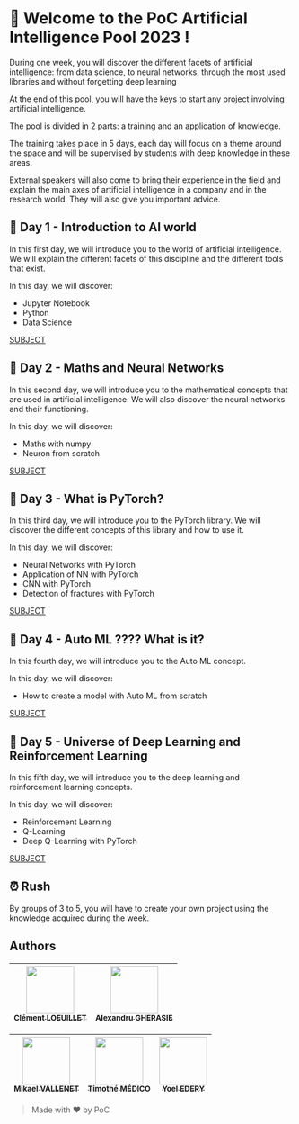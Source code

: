 # :wave: Welcome to the PoC Artificial Intelligence Pool 2023 !

During one week, you will discover the different facets of artificial intelligence: from data science, to neural networks, through the most used libraries and without forgetting deep learning

At the end of this pool, you will have the keys to start any project involving artificial intelligence.

The pool is divided in 2 parts: a training and an application of knowledge.

The training takes place in 5 days, each day will focus on a theme around the space and will be supervised by students with deep knowledge in these areas.

External speakers will also come to bring their experience in the field and explain the main axes of artificial intelligence in a company and in the research world. They will also give you important advice.

## :open_book: Day 1 - Introduction to AI world

In this first day, we will introduce you to the world of artificial intelligence. We will explain the different facets of this discipline and the different tools that exist.

In this day, we will discover:

- Jupyter Notebook
- Python
- Data Science

[SUBJECT](./day01/)

## :open_book: Day 2 - Maths and Neural Networks

In this second day, we will introduce you to the mathematical concepts that are used in artificial intelligence. We will also discover the neural networks and their functioning.

In this day, we will discover:

- Maths with numpy
- Neuron from scratch

[SUBJECT](./day02/)

## :open_book: Day 3 - What is PyTorch?

In this third day, we will introduce you to the PyTorch library. We will discover the different concepts of this library and how to use it.

In this day, we will discover:

- Neural Networks with PyTorch
- Application of NN with PyTorch
- CNN with PyTorch
- Detection of fractures with PyTorch

[SUBJECT](./day03/)

## :open_book: Day 4 - Auto ML ???? What is it?

In this fourth day, we will introduce you to the Auto ML concept.

In this day, we will discover:

- How to create a model with Auto ML from scratch

[SUBJECT](./day04/)

## :open_book: Day 5 - Universe of Deep Learning and Reinforcement Learning

In this fifth day, we will introduce you to the deep learning and reinforcement learning concepts.

In this day, we will discover:

- Reinforcement Learning
- Q-Learning
- Deep Q-Learning with PyTorch

[SUBJECT](./day05/)

## :alarm_clock: Rush

By groups of 3 to 5, you will have to create your own project using the knowledge acquired during the week.

## Authors

| [<img src="https://github.com/laybraid.png?size=85" width=85><br><sub>Clément LOEUILLET</sub>](https://github.com/laybraid) | [<img src="https://github.com/agherasie.png?size=85" width=85><br><sub>Alexandru GHERASIE</sub>](https://github.com/agherasie) |
|:---------------------------------------------------------------------------------------------------------------------------:|:------------------------------------------------------------------------------------------------------------------------------:|

| [<img src="https://github.com/Mikatech.png?size=85" width=85><br><sub>Mikael VALLENET</sub>](https://github.com/Mikatech) | [<img src="https://github.com/Baragouin.png?size=85" width=85><br><sub>Timothé MÉDICO</sub>](https://github.com/Baragouin) | [<img src="https://github.com/ThisisYoYoDev.png?size=85" width=85><br><sub>Yoel EDERY</sub>](https://github.com/ThisisYoYoDev) |
|:-------------------------------------------------------------------------------------------------------------------------:|:--------------------------------------------------------------------------------------------------------------------------:|:------------------------------------------------------------------------------------------------------------------------------:|

> Made with :heart: by PoC